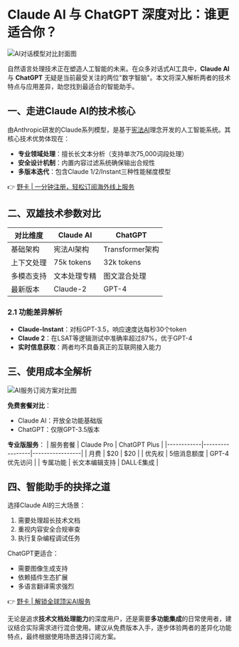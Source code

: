 # Claude AI 与 ChatGPT 深度对比：谁更适合你？

![AI对话模型对比封面图](https://bbtdd.com/wp-content/uploads/img/376806441.webp)

自然语言处理技术正在塑造人工智能的未来。在众多对话式AI工具中，**Claude AI** 与 **ChatGPT** 无疑是当前最受关注的两位"数字智脑"。本文将深入解析两者的技术特点与应用差异，助您找到最适合的智能助手。

## 一、走进Claude AI的技术核心
由Anthropic研发的Claude系列模型，是基于[宪法AI](https://bbtdd.com/yeka)理念开发的人工智能系统。其核心技术优势体现在：

- **专业领域处理**：擅长长文本分析（支持单次75,000词段处理）
- **安全设计机制**：内置内容过滤系统确保输出合规性
- **多版本迭代**：包含Claude 1/2/Instant三种性能梯度模型

👉 [野卡 | 一分钟注册，轻松订阅海外线上服务](https://bbtdd.com/yeka)

## 二、双雄技术参数对比
| 对比维度       | Claude AI       | ChatGPT         |
|----------------|-----------------|-----------------|
| 基础架构       | 宪法AI架构      | Transformer架构 |
| 上下文处理     | 75k tokens      | 32k tokens      |
| 多模态支持     | 文本处理专精    | 图文混合处理    |
| 最新版本       | Claude-2        | GPT-4           |

### 2.1 功能差异解析
- **Claude-Instant**：对标GPT-3.5，响应速度达每秒30个token
- **Claude 2**：在LSAT等逻辑测试中准确率超过87%，优于GPT-4
- **实时信息获取**：两者均不具备真正的互联网接入能力

## 三、使用成本全解析
![AI服务订阅方案对比图](https://bbtdd.com/wp-content/uploads/img/273668668.webp)

**免费套餐对比**：
- Claude AI：开放全功能基础版
- ChatGPT：仅限GPT-3.5版本

**专业版服务**：
| 服务套餐    | Claude Pro      | ChatGPT Plus    |
|------------|-----------------|-----------------|
| 月费        | $20             | $20             |
| 优先权      | 5倍消息额度     | GPT-4优先访问   |
| 专属功能    | 长文本编辑支持  | DALL·E集成      |

## 四、智能助手的抉择之道
选择Claude AI的三大场景：
1. 需要处理超长技术文档
2. 重视内容安全合规审查
3. 执行复杂编程调试任务

ChatGPT更适合：
- 需要图像生成支持
- 依赖插件生态扩展
- 多语言翻译需求强烈

👉 [野卡 | 解锁全球顶尖AI服务](https://bbtdd.com/yeka)

无论是追求**技术文档处理能力**的深度用户，还是需要**多功能集成**的日常使用者，建议结合实际需求进行混合使用。建议从免费版本入手，逐步体验两者的差异化功能特点，最终根据使用场景选择订阅方案。